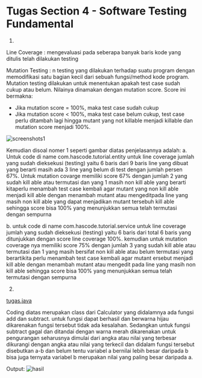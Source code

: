 # Tugas Section 4 - Software Testing Fundamental
1. 
Line Coverage : mengevaluasi pada seberapa banyak baris kode yang ditulis telah dilakukan testing

Mutation Testing : n testing yang dilakukan terhadap suatu program dengan memodifikasi satu bagian kecil dari sebuah fungsi/method kode program. Mutation testing dilakukan untuk menentukan apakah test case sudah cukup atau belum. Nilainya dinamakan dengan mutation score. Score ini bermakna:
- Jika mutation score = 100%, maka test case sudah cukup
- Jika mutation score < 100%, maka test case belum cukup, test case perlu ditambah lagi hingga mutant yang not killable menjadi killable dan mutation score menjadi 100%.

![screenshots1](./screenshots/1.png)

Kemudian disoal nomer 1 seperti gambar diatas penjelasannya adalah:
a. Untuk code di name com.hascode.tutorial.entity untuk line coverage jumlah yang sudah dieksekusi (testing) yaitu 6 baris dari 9 baris line yang dibuat yang berarti masih ada 3 line yang belum di test dengan jumlah persen 67%. Untuk mutation covarge memiliki score 67% dengan jumlah 2 yang sudah kill able atau termutasi dan yang 1 masih non kill able yang berarti kitaperlu menambah test case kembali agar mutant yang non kill able menjadi kill able dengan menambah mutant atau mengeditpada line yang masih non kill able yang dapat menjadikan mutant tersebuh kill able sehingga score bisa 100% yang menunjukkan semua telah termutasi dengan sempurna

b. untuk code di name com.hascode.tutorial.service untuk line coverage jumlah yang sudah dieksekusi (testing) yaitu 6 baris dari total 6 baris yang ditunjukkan dengan score line coverage 100%.
kemudian untuk mutation coverage nya memiliki score 75% dengan jumlah 3 yang sudah kill able atau termutasi dan 1 yang masih bersifat non kill able atau belum termutasi yang berartikita perlu menambah test case kembali agar mutant ersebut menjadi kill able dengan menambah mutant atau mengedit pada line yang masih non kill able sehingga score bisa 100% yang menunjukkan semua telah termutasi dengan sempurna

2. 
[tugas.java](./praktikum/tugas.java)

Coding diatas merupakan class dari Calculator yang didalamnya ada fungsi add dan subtract. untuk fungsi dapat berhasil dan berwarna hijau dikarenakan fungsi tersebut tidak ada kesalahan. Sedangkan untuk fungsi subtract gagal dan ditandai dengan warna merah dikarenakan untuk pengurangan seharusnya dimulai dari angka atau nilai yang terbesar dikurangi dengan angka atau nilai yang terkecil dan didalam fungsi tersebut disebutkan a-b dan belum tentu variabel a bernilai lebih besar daripada b bisa juga ternyata variabel b merupakan nilai yang paling besar daripada a. 

Output:
![hasil](./screenshots/hasil.png)